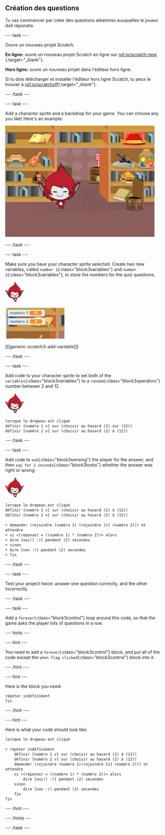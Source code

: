 ## Création des questions

Tu vas commencer par créer des questions aléatoires auxquelles le joueur doit répondre.

\--- task \---

Ouvre un nouveau projet Scratch.

**En ligne:** ouvre un nouveau projet Scratch en ligne sur [rpf.io/scratch-new](http://rpf.io/scratch-new) {:target="_blank"}.

**Hors ligne:** ouvre un nouveau projet dans l'éditeur hors ligne.

Si tu dois télécharger et installer l'éditeur hors ligne Scratch, tu peux le trouver à [rpf.io/scratchoff](http://rpf.io/scratchoff){:target="_blank"}.

\--- /task \---

\--- task \---

Add a character sprite and a backdrop for your game. You can choose any you like! Here's an example:

![screenshot](images/brain-setting.png)

\--- /task \---

\--- task \---

Make sure you have your character sprite selected. Create two new variables, called `number 1`{:class="block3variables"} and `number 2`{:class="block3variables"}, to store the numbers for the quiz questions.

![screenshot](images/giga-sprite.png)

![screenshot](images/brain-variables.png)

[[[generic-scratch3-add-variable]]]

\--- /task \---

\--- task \---

Add code to your character sprite to set both of the `variables`{:class="block3variables"} to a `random`{:class="block3operators"} number between 2 and 12.

![screenshot](images/giga-sprite.png)

```blocks3
lorsque le drapeau est cliqué
définir [numéro 1 v] sur (choisir au hasard (2) sur (12))
définir [numéro 2 v] sur (choisir au hasard (2) à (12))
```

\--- /task \---

\--- task \---

Add code to `ask`{:class="block3sensing"} the player for the answer, and then `say for 2 seconds`{:class="block3looks"} whether the answer was right or wrong:

![screenshot](images/giga-sprite.png)

```blocks3
lorsque le drapeau est cliqué 
définir [numéro 1 v] sur (choisir au hasard (2) à (12))
définir [numéro 2 v] sur (choisir au hasard (2) à (12))

+ demander (rejoindre (numéro 1) (rejoindre [x] (numéro 2))) et attendre
+ si <(réponse) = ((numéro 1) * (numéro 2))> alors
+ dire [oui!] :)] pendant (2) secondes
+ sinon
+ dire [non :(] pendant (2) secondes
+ fin
```

\--- /task \---

\--- task \---

Test your project twice: answer one question correctly, and the other incorrectly.

\--- /task \---

\--- task \---

Add a `forever`{:class="block3control"} loop around this code, so that the game asks the player lots of questions in a row.

\--- hints \---

\--- hint \---

You need to add a `forever`{:class="block3control"} block, and put all of the code except the `when flag clicked`{:class="block3control"} block into it.

\--- /hint \---

\--- hint \---

Here is the block you need:

```blocks3
répéter indéfiniment
fin
```

\--- /hint \---

\--- hint \---

Here is what your code should look like:

```blocks3
lorsque le drapeau est cliqué

+ répéter indéfiniment
    définir [numéro 1 v] sur (choisir au hasard (2) à (12))
    définir [numéro 2 v] sur (choisir au hasard (2) à (12))
    demander (rejoindre (numéro 1)(rejoindre [x] (numéro 2))) et attendre
    si <(réponse) = ((numéro 1) * (numéro 2))> alors
        dire [oui!] :)] pendant (2) secondes
    sinon
        dire [non :(] pendant (2) secondes
    fin
fin
```

\--- /hint \---

\--- /hints \---

\--- /task \---